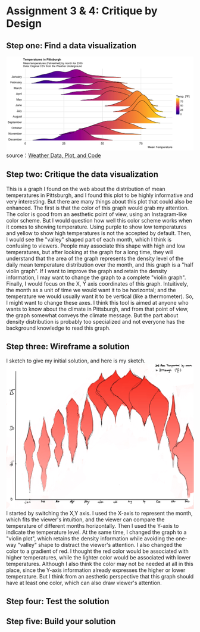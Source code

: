 # Assignment 3 & 4: Critique by Design
## Step one: Find a data visualization
![Original Visualization](original.png)
source：[Weather Data, Plot, and Code](https://towardsdatascience.com/pgh-weather-data-plot-and-code-19d8e8b670f)
## Step two: Critique the data visualization
This is a graph I found on the web about the distribution of mean temperatures in Pittsburgh, and I found this plot to be highly informative and very interesting. But there are many things about this plot that could also be enhanced. 
The first is that the color of this graph would grab my attention. The color is good from an aesthetic point of view, using an Instagram-like color scheme. But I would question how well this color scheme works when it comes to showing temperature. Using purple to show low temperatures and yellow to show high temperatures is not the accepted by default. 
Then, I would see the "valley" shaped part of each month, which I think is confusing to viewers. People may associate this shape with high and low temperatures, but after looking at the graph for a long time, they will understand that the area of the graph represents the density level of the daily mean temperature distribution over the month, and this graph is a "half violin graph". If I want to improve the graph and retain the density information, I may want to change the graph to a complete "violin graph". 
Finally, I would focus on the X, Y axis coordinates of this graph. Intuitively, the month as a unit of time we would want it to be horizontal; and the temperature we would usually want it to be vertical (like a thermometer). So, I might want to change these axes.
I think this tool is aimed at anyone who wants to know about the climate in Pittsburgh, and from that point of view, the graph somewhat conveys the climate message. But the part about density distribution is probably too specialized and not everyone has the background knowledge to read this graph.
## Step three: Wireframe a solution
I sketch to give my initial solution, and here is my sketch.
![My Sketch](sketch.jpg)
I started by switching the X,Y axis. I used the X-axis to represent the month, which fits the viewer's intuition, and the viewer can compare the temperature of different months horizontally. Then I used the Y-axis to indicate the temperature level. At the same time, I changed the graph to a "violin plot", which retains the density information while avoiding the one-way "valley" shape to distract the viewer's attention. I also changed the color to a gradient of red. I thought the red color would be associated with higher temperatures, while the lighter color would be associated with lower temperatures. Although I also think the color may not be needed at all in this place, since the Y-axis information already expresses the higher or lower temperature. But I think from an aesthetic perspective that this graph should have at least one color, which can also draw viewer's attention.
## Step four: Test the solution

## Step five: Build your solution

<div class="flourish-embed flourish-scatter" data-src="visualisation/8637834"><script src="https://public.flourish.studio/resources/embed.js"></script></div>
